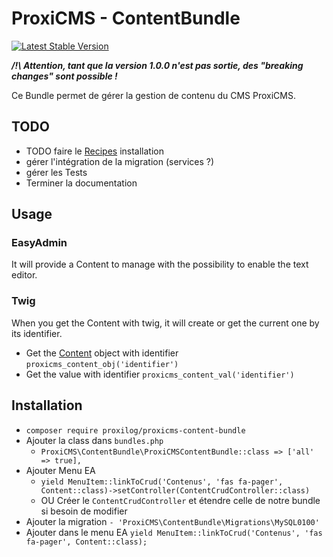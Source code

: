 # ProxiCMS - ContentBundle

[![Latest Stable Version](https://poser.pugx.org/proxilog/proxicms-content-bundle/v)](https://packagist.org/packages/proxilog/proxicms-content-bundle)

***/!\  Attention, tant que la version 1.0.0 n'est pas sortie, des "breaking changes" sont possible !***

Ce Bundle permet de gérer la gestion de contenu du CMS ProxiCMS.

## TODO

* TODO faire le [Recipes](https://github.com/symfony/recipes-contrib) installation
* gérer l'intégration de la migration (services ?)
* gérer les Tests
* Terminer la documentation

## Usage

### EasyAdmin

It will provide a Content to manage with the possibility to enable the text editor.

### Twig

When you get the Content with twig, it will create or get the current one by its identifier.

* Get the [Content](src/Entity/Content.php) object with identifier `proxicms_content_obj('identifier')`
* Get the value with identifier `proxicms_content_val('identifier')`

## Installation

* `composer require proxilog/proxicms-content-bundle`
* Ajouter la class dans `bundles.php`
    * `ProxiCMS\ContentBundle\ProxiCMSContentBundle::class => ['all' => true],`
* Ajouter Menu EA
    * `yield MenuItem::linkToCrud('Contenus', 'fas fa-pager', Content::class)->setController(ContentCrudController::class)`
    * OU Créer le `ContentCrudController` et étendre celle de notre bundle si besoin de modifier
* Ajouter la migration `- 'ProxiCMS\ContentBundle\Migrations\MySQL0100'`
* Ajouter dans le menu EA `yield MenuItem::linkToCrud('Contenus', 'fas fa-pager', Content::class);`
